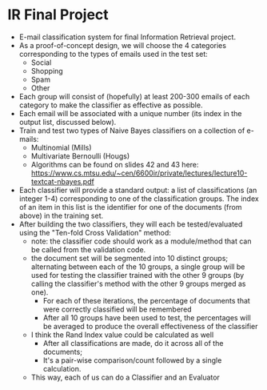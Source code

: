 IR Final Project
================

- E-mail classification system for final Information Retrieval project.
- As a proof-of-concept design, we will choose the 4 categories corresponding to the types of emails used in the test set:
  - Social
  - Shopping
  - Spam
  - Other
- Each group will consist of (hopefully) at least 200-300 emails of each category to make the classifier as effective as possible.
- Each email will be associated with a unique number (its index in the output list, discussed below).
- Train and test two types of Naive Bayes classifiers on a collection of e-mails:
  - Multinomial (Mills)
  - Multivariate Bernoulli (Hougs)
  - Algorithms can be found on slides 42 and 43 here: https://www.cs.mtsu.edu/~cen/6600ir/private/lectures/lecture10-textcat-nbayes.pdf
- Each classifier will provide a standard output: a list of classifications (an integer 1-4) corresponding to one of the classification groups. The index of an item in this list is the identifier for one of the documents (from above) in the training set.
- After building the two classifiers, they will each be tested/evaluated using the "Ten-fold Cross Validation" method:
  - note: the classifier code should work as a module/method that can be called from the validation code.
  - the document set will be segmented into 10 distinct groups; alternating between each of the 10 groups, a single group will be used for testing the classifier trained with the other 9 groups (by calling the classifier's method with the other 9 groups merged as one).
    - For each of these iterations, the percentage of documents that were correctly classified will be remembered
    - After all 10 groups have been used to test, the percentages will be averaged to produce the overall effectiveness of the classifier
  - I think the Rand Index value could be calculated as well
    - After all classifications are made, do it across all of the documents;
    - It's a pair-wise comparison/count followed by a single calculation.
  - This way, each of us can do a Classifier and an Evaluator
